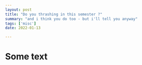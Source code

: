 ```yaml
---
layout: post
title: "Do you thrashing in this semester ?"
summary: "and i think you do too - but i'll tell you anyway"
tags: ['misc']
date: 2022-01-13

---
```


# Some text